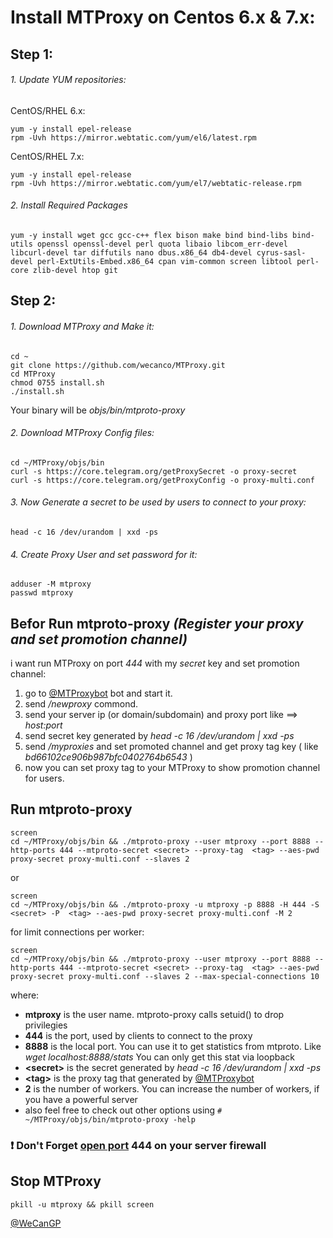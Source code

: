 # Install MTProxy on Centos 6.x & 7.x:

## Step 1:

###### 1. Update YUM repositories:
CentOS/RHEL 6.x:
```
yum -y install epel-release
rpm -Uvh https://mirror.webtatic.com/yum/el6/latest.rpm
```

CentOS/RHEL 7.x:
```
yum -y install epel-release
rpm -Uvh https://mirror.webtatic.com/yum/el7/webtatic-release.rpm
```


###### 2. Install Required Packages
```
yum -y install wget gcc gcc-c++ flex bison make bind bind-libs bind-utils openssl openssl-devel perl quota libaio libcom_err-devel libcurl-devel tar diffutils nano dbus.x86_64 db4-devel cyrus-sasl-devel perl-ExtUtils-Embed.x86_64 cpan vim-common screen libtool perl-core zlib-devel htop git
```

## Step 2:

###### 1. Download MTProxy and Make it:
```
cd ~
git clone https://github.com/wecanco/MTProxy.git
cd MTProxy
chmod 0755 install.sh
./install.sh
```

Your binary will be *objs/bin/mtproto-proxy*

###### 2. Download MTProxy Config files:
```
cd ~/MTProxy/objs/bin
curl -s https://core.telegram.org/getProxySecret -o proxy-secret
curl -s https://core.telegram.org/getProxyConfig -o proxy-multi.conf
```

###### 3. Now Generate a secret to be used by users to connect to your proxy:
```
head -c 16 /dev/urandom | xxd -ps
```

###### 4. Create Proxy User and set password for it:
```
adduser -M mtproxy
passwd mtproxy
```

## Befor Run mtproto-proxy *(Register your proxy and set promotion channel)*
i want run MTProxy on port *444* with my *secret* key and set promotion channel:
1. go to [@MTProxybot](https://t.me/MTProxybot) bot and start it.
2. send */newproxy* commond.
3. send your server ip (or domain/subdomain)  and proxy port like ==> *host:port*
4. send secret key generated by *head -c 16 /dev/urandom | xxd -ps*
5. send */myproxies* and set promoted channel and get proxy tag key ( like *bd66102ce906b987bfc0402764b6543* )
6. now you can set proxy tag to your MTProxy to show promotion channel for users.

## Run mtproto-proxy
```
screen
cd ~/MTProxy/objs/bin && ./mtproto-proxy --user mtproxy --port 8888 --http-ports 444 --mtproto-secret <secret> --proxy-tag  <tag> --aes-pwd proxy-secret proxy-multi.conf --slaves 2
```
or 
```
screen
cd ~/MTProxy/objs/bin && ./mtproto-proxy -u mtproxy -p 8888 -H 444 -S <secret> -P  <tag> --aes-pwd proxy-secret proxy-multi.conf -M 2
```

for limit connections per worker:
```
screen
cd ~/MTProxy/objs/bin && ./mtproto-proxy --user mtproxy --port 8888 --http-ports 444 --mtproto-secret <secret> --proxy-tag  <tag> --aes-pwd proxy-secret proxy-multi.conf --slaves 2 --max-special-connections 10
```

where:
- **mtproxy** is the user name. mtproto-proxy calls setuid() to drop privilegies
- **444** is the port, used by clients to connect to the proxy
- **8888** is the local port. You can use it to get statistics from mtproto. Like *wget localhost:8888/stats*
 You can only get this stat via loopback
- **\<secret\>** is the secret generated by *head -c 16 /dev/urandom | xxd -ps*
- **\<tag\>** is the proxy tag that generated by [@MTProxybot](https://t.me/MTProxybot)
- **2** is the number of workers. You can increase the number of workers, if you have a powerful server
- also feel free to check out other options using ```# ~/MTProxy/objs/bin/mtproto-proxy -help```

###  :exclamation: Don't Forget [open port](https://www.google.com/search?q=open+port+linux+firewall&ie=utf-8&oe=utf-8&client=firefox-b-ab) 444 on your server firewall

## Stop MTProxy
```
pkill -u mtproxy && pkill screen
```


[@WeCanGP](https://t.me/WeCanGP)
